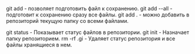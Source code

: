 git add - позволяет подготовить файл к сохранению.
git add --all - подготовит к сохранению сразу все файлы.
git add . - можно добавить в репозиторий текущую папку со всеми файлами.

git status - Показывает статус файлов в репозитории.
git init - Назначает папку репозиторием.
rm -rf .gi - Удаляет статус репозитория и все файлы хранящиеся в нем.